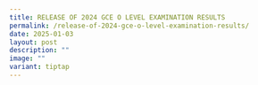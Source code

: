 ```yaml
---
title: RELEASE OF 2024 GCE O LEVEL EXAMINATION RESULTS
permalink: /release-of-2024-gce-o-level-examination-results/
date: 2025-01-03
layout: post
description: ""
image: ""
variant: tiptap
---
```

